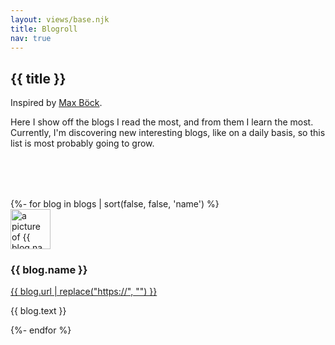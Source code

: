 ```yaml
---
layout: views/base.njk
title: Blogroll
nav: true
---
```


<article>

# {{ title }}

Inspired by [Max Böck](https://mxb.dev/blogroll/).

Here I show off the blogs I read the most, and from them I learn the most. Currently, I'm discovering new interesting blogs, like on a daily basis, so this list is most probably going to grow.

</article>

<div class="cards" style="margin-top: 5rem;">
  {%- for blog in blogs | sort(false, false, 'name') %}
    <div class="card project blog">
      <img class="blog__avatar" src="https://avatars.io/twitter/{{ blog.twitter }}/medium" width="64" height="64" alt="a picture of {{ blog.name }}" />
      <h3>{{ blog.name }}</h3>
      <a href="{{ blog.url }}" class="project__link">{{ blog.url | replace("https://", "") }}</a>
      <p>{{ blog.text }}</p>
    </div>
  {%- endfor %}
</div>
